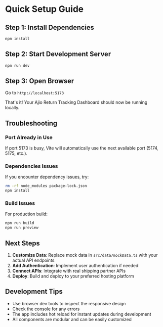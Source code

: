 # Quick Setup Guide

## Step 1: Install Dependencies
```bash
npm install
```

## Step 2: Start Development Server
```bash
npm run dev
```

## Step 3: Open Browser
Go to `http://localhost:5173`

That's it! Your Ajio Return Tracking Dashboard should now be running locally.

## Troubleshooting

### Port Already in Use
If port 5173 is busy, Vite will automatically use the next available port (5174, 5175, etc.).

### Dependencies Issues
If you encounter dependency issues, try:
```bash
rm -rf node_modules package-lock.json
npm install
```

### Build Issues
For production build:
```bash
npm run build
npm run preview
```

## Next Steps

1. **Customize Data**: Replace mock data in `src/data/mockData.ts` with your actual API endpoints
2. **Add Authentication**: Implement user authentication if needed
3. **Connect APIs**: Integrate with real shipping partner APIs
4. **Deploy**: Build and deploy to your preferred hosting platform

## Development Tips

- Use browser dev tools to inspect the responsive design
- Check the console for any errors
- The app includes hot reload for instant updates during development
- All components are modular and can be easily customized